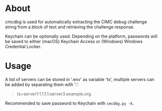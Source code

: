 
About
=====
cmcdbg is used for automatically extracting the CIMC debug challenge string from a block of text and retrieving the challenge response.

Keychain can be optionally used. Depending on the platform, passwords will be saved to either (macOS) Keychain Access or (Windows) Windows Credential Locker.

Usage
=====
A list of servers can be stored in '.env' as variable 'ts', multiple servers can be added by separating them with ':'.

> ts=server1:1.1.1.1:server3.example.org

Recommended to save password to Keychain with `cmcdbg.py -k`.
